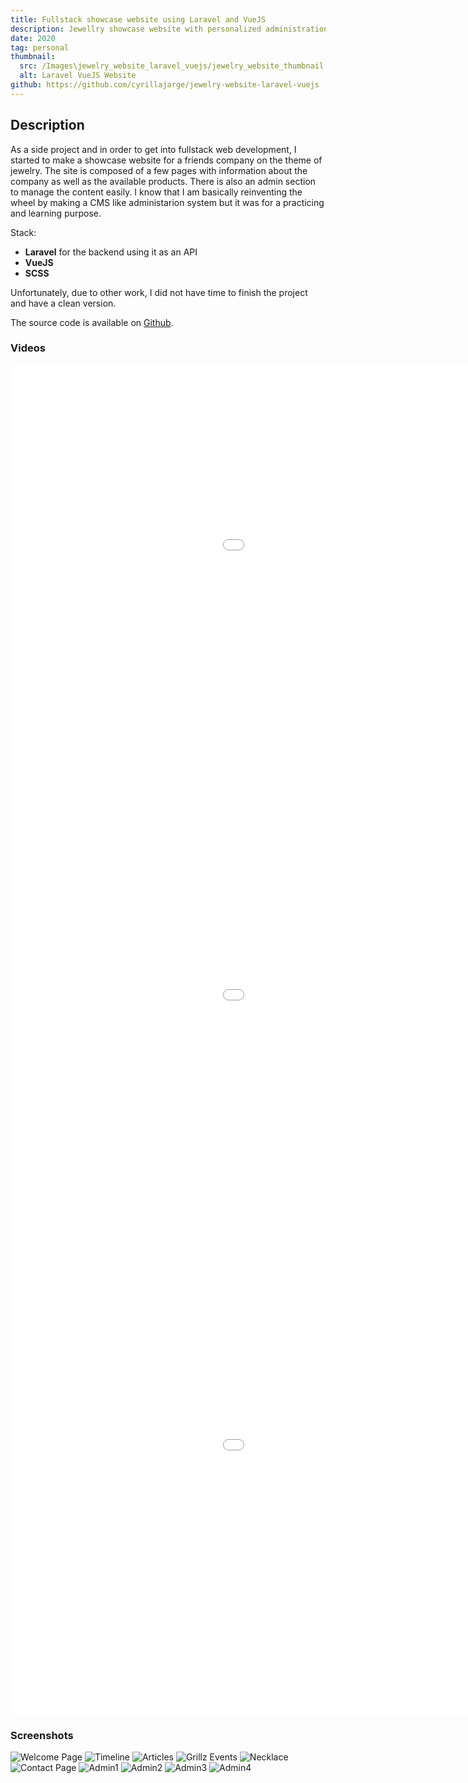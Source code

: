 ```yaml
---
title: Fullstack showcase website using Laravel and VueJS
description: Jewellry showcase website with personalized administration section using Laravel and VueJS.
date: 2020
tag: personal
thumbnail:
  src: /Images\jewelry_website_laravel_vuejs/jewelry_website_thumbnail.webp
  alt: Laravel VueJS Website
github: https://github.com/cyrillajarge/jewelry-website-laravel-vuejs
---
```


## Description

As a side project and in order to get into fullstack web development, I started to make a showcase website for a friends company on the theme of jewelry. The site is composed of a few pages with information about the company as well as the available products.
There is also an admin section to manage the content easily. I know that I am basically reinventing the wheel by making a CMS like administarion system but it was for a practicing and learning purpose.

Stack:
- **Laravel** for the backend using it as an API
- **VueJS**
- **SCSS**

Unfortunately, due to other work, I did not have time to finish the project and have a clean version.

The source code is available on [Github](https://github.com/cyrillajarge/jewelry-website-laravel-vuejs).

### Videos
<iframe width="1280" height="720" src="/Videos/Jewellry_showcase_website_1.mp4" frameborder="0" allow="accelerometer; autoplay; encrypted-media; gyroscope; picture-in-picture" allowfullscreen></iframe>

<iframe width="1280" height="720" src="/Videos/Jewellry_showcase_website_2.mp4" frameborder="0" allow="accelerometer; autoplay; encrypted-media; gyroscope; picture-in-picture" allowfullscreen></iframe>

<iframe width="1280" height="720" src="/Videos/Jewellry_showcase_website_admin.mp4" frameborder="0" allow="accelerometer; autoplay; encrypted-media; gyroscope; picture-in-picture" allowfullscreen></iframe>

### Screenshots
![Welcome Page](/Images/jewelry_website_laravel_vuejs/Welcome_page.webp)
![Timeline](/Images/jewelry_website_laravel_vuejs/Timeline.webp)
![Articles](/Images/jewelry_website_laravel_vuejs/Articles.webp)
![Grillz Events](/Images/jewelry_website_laravel_vuejs/Grillz_Events.webp)
![Necklace](/Images/jewelry_website_laravel_vuejs/Necklace.webp)
![Contact Page](/Images/jewelry_website_laravel_vuejs/Contact_page.webp)
![Admin1](/Images/jewelry_website_laravel_vuejs/Admin1.webp)
![Admin2](/Images/jewelry_website_laravel_vuejs/Admin2.webp)
![Admin3](/Images/jewelry_website_laravel_vuejs/Admin3.webp)
![Admin4](/Images/jewelry_website_laravel_vuejs/Admin4.webp)